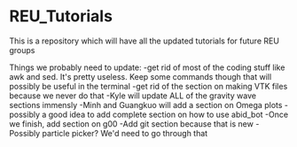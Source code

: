 # REU_Tutorials
This is a repository which will have all the updated tutorials for future REU groups

Things we probably need to update:
	-get rid of most of the coding stuff like awk and sed. It's pretty useless. Keep some commands though that will possibly be useful in the terminal
	-get rid of the section on making VTK files because we never do that
	-Kyle will update ALL of the gravity wave sections immensly
	-Minh and Guangkuo will add a section on Omega plots
	-possibly a good idea to add complete section on how to use abid_bot
	-Once we finish, add section on g00
	-Add git section because that is new
	-Possibly particle picker? We'd need to go through that
